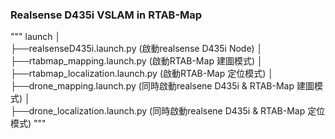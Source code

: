 ### Realsense D435i VSLAM in RTAB-Map  ###


"""
launch
	│  
	├──realsenseD435i.launch.py        (啟動realsense D435i Node)
	│  
	├──rtabmap_mapping.launch.py       (啟動RTAB-Map 建圖模式)
	│  
	├──rtabmap_localization.launch.py  (啟動RTAB-Map 定位模式)
	│  
	├──drone_mapping.launch.py         (同時啟動realsene D435i & RTAB-Map 建圖模式)
	│  
	├──drone_localization.launch.py    (同時啟動realsene D435i & RTAB-Map 定位模式)
"""